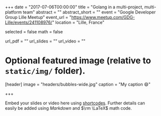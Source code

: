 +++
date = "2017-07-06T00:00:00"
title = "Golang in a multi-project, multi-platform team"
abstract = ""
abstract_short = ""
event = "Google Developer Group Lille Meetup"
event_url = "https://www.meetup.com/GDG-Lille/events/241108976/"
location = "Lille, France"

selected = false
math = false

url_pdf = ""
url_slides = ""
url_video = ""

# Optional featured image (relative to `static/img/` folder).
[header]
image = "headers/bubbles-wide.jpg"
caption = "My caption :smile:"

+++

Embed your slides or video here using [shortcodes](https://gcushen.github.io/hugo-academic-demo/post/writing-markdown-latex/).
Further details can easily be added using *Markdown* and $\rm \LaTeX$ math code.
